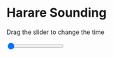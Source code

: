 <h1>Harare Sounding</h1>
<p>Drag the slider to change the time</p>

<div class="slidecontainer">
<input oninput='setImage(this)' class="slider" type="range" min="0" max="7" value="0" step="1" />
<img id='img'/>
</div>

<script>
var img = document.getElementById('img');
var img_array = ['/assets/images/skwt/skd_harare_wrfout_d01_2020-06-16_12:00:00.png',
'/assets/images/skwt/skd_harare_wrfout_d01_2020-06-16_18:00:00.png',
'/assets/images/skwt/skd_harare_wrfout_d01_2020-06-17_00:00:00.png',
'/assets/images/skwt/skd_harare_wrfout_d01_2020-06-17_06:00:00.png',
'/assets/images/skwt/skd_harare_wrfout_d01_2020-06-17_12:00:00.png',
'/assets/images/skwt/skd_harare_wrfout_d01_2020-06-17_18:00:00.png',
'/assets/images/skwt/skd_harare_wrfout_d01_2020-06-18_00:00:00.png',];
function setImage(obj)
{
        var value = obj.value;
        img.src = img_array[value];

}
</script>
